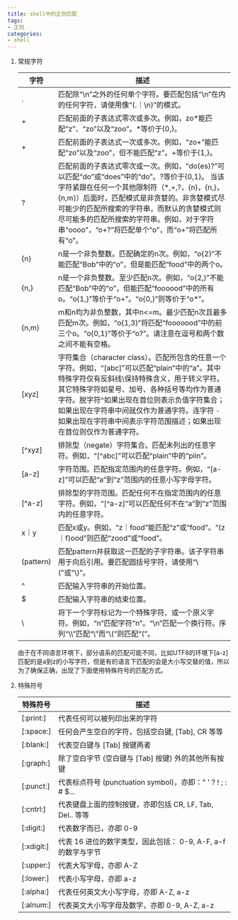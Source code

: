 ```yaml
---
title: shell中的正则匹配
tags:
- 正则
categories:
- shell
---
```


 1. 常规字符

    | 字符      | 描述                                                         |
    | --------- | ------------------------------------------------------------ |
    | .         | 匹配除“\n”之外的任何单个字符。要匹配包括“\n”在内的任何字符，请使用像“(.｜\n)”的模式。 |
    | *         | 匹配前面的子表达式零次或多次。例如，zo\*能匹配“z”、“zo”以及“zoo”。*等价于{0,}。 |
    | +         | 匹配前面的子表达式一次或多次。例如，“zo+”能匹配“zo”以及“zoo”，但不能匹配“z”。+等价于{1,}。 |
    | ?         | 匹配前面的子表达式零次或一次。例如，“do(es)?”可以匹配“do”或“does”中的“do”。?等价于{0,1}。                                                                          当该字符紧跟在任何一个其他限制符（*,+,?，{n}，{n,}，{n,m}）后面时，匹配模式是非贪婪的。非贪婪模式尽可能少的匹配所搜索的字符串，而默认的贪婪模式则尽可能多的匹配所搜索的字符串。例如，对于字符串“oooo”，“o+?”将匹配单个“o”，而“o+”将匹配所有“o”。 |
    | {n}       | n是一个非负整数。匹配确定的n次。例如，“o{2}”不能匹配“Bob”中的“o”，但是能匹配“food”中的两个o。 |
    | {n,}      | n是一个非负整数。至少匹配n次。例如，“o{2,}”不能匹配“Bob”中的“o”，但能匹配“foooood”中的所有o。“o{1,}”等价于“o+”。“o{0,}”则等价于“o*”。 |
    | {n,m}     | m和n均为非负整数，其中n<=m。最少匹配n次且最多匹配m次。例如，“o{1,3}”将匹配“fooooood”中的前三个o。“o{0,1}”等价于“o?”。请注意在逗号和两个数之间不能有空格。 |
    | [xyz]     | 字符集合（character class）。匹配所包含的任意一个字符。例如，“[abc]”可以匹配“plain”中的“a”。其中特殊字符仅有反斜线\保持特殊含义，用于转义字符。其它特殊字符如星号、加号、各种括号等均作为普通字符。脱字符^如果出现在首位则表示负值字符集合；如果出现在字符串中间就仅作为普通字符。连字符 `-` 如果出现在字符串中间表示字符范围描述；如果出现在首位则仅作为普通字符。 |
    | [^xyz]    | 排除型（negate）字符集合。匹配未列出的任意字符。例如，“\[^abc\]”可以匹配“plain”中的“plin”。 |
    | [a-z]     | 字符范围。匹配指定范围内的任意字符。例如，“[a-z]”可以匹配“a”到“z”范围内的任意小写字母字符。 |
    | [^a-z]    | 排除型的字符范围。匹配任何不在指定范围内的任意字符。例如，“\[^a-z]”可以匹配任何不在“a”到“z”范围内的任意字符。 |
    | x｜y      | 匹配x或y。例如，“z｜food”能匹配“z”或“food”。“(z｜f)ood”则匹配“zood”或“food”。 |
    | (pattern) | 匹配pattern并获取这一匹配的子字符串。该子字符串用于向后引用。要匹配圆括号字符，请使用“\\(”或“\\)”。 |
    | ^         | 匹配输入字符串的开始位置。                                   |
    | $         | 匹配输入字符串的结束位置。                                   |
    | \         | 将下一个字符标记为一个特殊字符、或一个原义字符。例如，“n”匹配字符“n”。“\n”匹配一个换行符。序列“\\\”匹配“\”而“\\(”则匹配“(”。 |

    由于在不同语言环境下，部分语系的匹配可能不同，比如UTF8的环境下[a-z]匹配的是a到z的小写字符，但是有的语言下匹配的会是大小写交替的值，所以为了确保正确，出现了下面使用特殊符号的匹配方式。

 2. 特殊符号

    | 特殊符号   | 描述                                                         |
    | ---------- | ------------------------------------------------------------ |
    | \[:print:] | 代表任何可以被列印出来的字符                                 |
    | [:space:]  | 任何会产生空白的字符，包括空白键, [Tab], CR 等等             |
    | [:blank:]  | 代表空白键与 [Tab] 按键两者                                  |
    | [:graph:]  | 除了空白字节 (空白键与 [Tab] 按键) 外的其他所有按键          |
    | [:punct:]  | 代表标点符号 (punctuation symbol)，亦即：" ' ? ! ; : # $...  |
    | [:cntrl:]  | 代表键盘上面的控制按键，亦即包括 CR, LF, Tab, Del.. 等等     |
    | [:digit:]  | 代表数字而已，亦即 0-9                                       |
    | [:xdigit:] | 代表 16 进位的数字类型，因此包括： 0-9, A-F, a-f 的数字与字节 |
    | [:upper:]  | 代表大写字母，亦即 A-Z                                       |
    | [:lower:]  | 代表小写字母，亦即 a-z                                       |
    | [:alpha:]  | 代表任何英文大小写字母，亦即 A-Z, a-z                        |
    | [:alnum:]  | 代表英文大小写字母及数字，亦即 0-9, A-Z, a-z                 |

